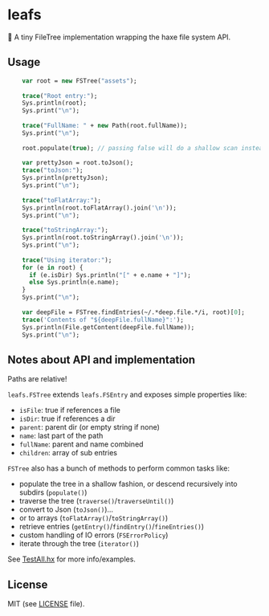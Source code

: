 # leafs

:herb: A tiny FileTree implementation wrapping the haxe file system API.

## Usage

```haxe
    var root = new FSTree("assets"); 
    
    trace("Root entry:");
    Sys.println(root);
    Sys.print("\n");
    
    trace("FullName: " + new Path(root.fullName));
    Sys.print("\n");
    
    root.populate(true); // passing false will do a shallow scan instead of a deep one
    
    var prettyJson = root.toJson();
    trace("toJson:");
    Sys.println(prettyJson);
    Sys.print("\n");
    
    trace("toFlatArray:");
    Sys.println(root.toFlatArray().join('\n'));
    Sys.print("\n");
    
    trace("toStringArray:");
    Sys.println(root.toStringArray().join('\n'));
    Sys.print("\n");
    
    trace("Using iterator:");
    for (e in root) {
      if (e.isDir) Sys.println("[" + e.name + "]");
      else Sys.println(e.name);
    }
    Sys.print("\n");
    
    var deepFile = FSTree.findEntries(~/.*deep.file.*/i, root)[0];
    trace('Contents of "${deepFile.fullName}":');
    Sys.println(File.getContent(deepFile.fullName));
    Sys.print("\n");
```

## Notes about API and implementation
Paths are relative!

`leafs.FSTree` extends `leafs.FSEntry` and exposes simple properties like:
 - `isFile`: true if references a file
 - `isDir`: true if references a dir
 - `parent`: parent dir (or empty string if none)
 - `name`: last part of the path
 - `fullName`: parent and name combined
 - `children`: array of sub entries

`FSTree` also has a bunch of methods to perform common tasks like:
 - populate the tree in a shallow fashion, or descend recursively into subdirs (`populate()`)
 - traverse the tree (`traverse()`/`traverseUntil()`)
 - convert to Json (`toJson()`)...
 - or to arrays (`toFlatArray()`/`toStringArray()`)
 - retrieve entries (`getEntry()`/`findEntry()`/`fineEntries()`)
 - custom handling of IO errors (`FSErrorPolicy`)
 - iterate through the tree (`iterator()`)

See [TestAll.hx](test/TestAll.hx) for more info/examples. 

## License
MIT (see [LICENSE](LICENSE) file).